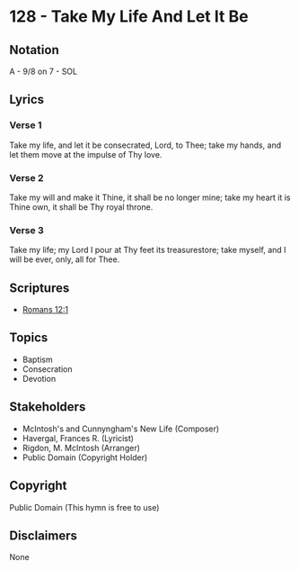 # 128 - Take My Life And Let It Be

## Notation

A - 9/8 on 7 - SOL

## Lyrics

### Verse 1

Take my life, and let it be consecrated, Lord, to Thee; take my hands, and let them move at the impulse of Thy love.

### Verse 2

Take my will and make it Thine, it shall be no longer mine; take my heart it is Thine own, it shall be Thy royal throne.

### Verse 3

Take my life; my Lord I pour at Thy feet its treasurestore; take myself, and I will be ever, only, all for Thee.


## Scriptures

- [Romans 12:1](https://www.biblegateway.com/passage/?search=Romans%2012%3A1)

## Topics

- Baptism
- Consecration
- Devotion

## Stakeholders

- McIntosh's and Cunnyngham's New Life (Composer)
- Havergal, Frances R. (Lyricist)
- Rigdon, M. McIntosh (Arranger)
- Public Domain (Copyright Holder)

## Copyright

Public Domain
(This hymn is free to use)

## Disclaimers

None

